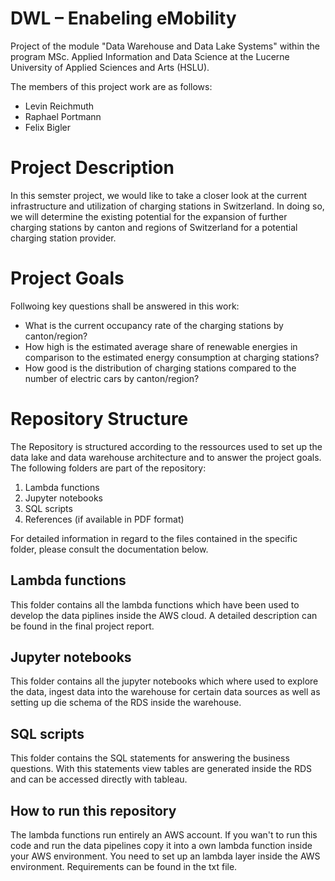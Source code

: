 # DWL – Enabeling eMobility
Project of the module "Data Warehouse and Data Lake Systems" within the program MSc. Applied Information and Data Science at the Lucerne University of Applied Sciences and Arts (HSLU).
 
 The members of this project work are as follows:
 
 * Levin Reichmuth
 * Raphael Portmann
 * Felix Bigler
 
 # Project Description
 
In this semster project, we would like to take a closer look at the current infrastructure and utilization of charging stations in Switzerland. In doing so, we will determine the existing potential for the expansion of further charging stations by canton and regions of Switzerland for a potential charging station provider.
 
 # Project Goals
 
 Follwoing key questions shall be answered in this work:
 
 * What is the current occupancy rate of the charging stations by canton/region?
 * How high is the estimated average share of renewable energies in comparison to the estimated energy consumption at charging stations?
 *	How good is the distribution of charging stations compared to the number of electric cars by canton/region?

 
 # Repository Structure
 
 The Repository is structured according to the ressources used to set up the data lake and data warehouse architecture and to answer the project goals. The following folders are part of the repository:
 
 1. Lambda functions
 2. Jupyter notebooks
 3. SQL scripts
 4. References (if available in PDF format)

For detailed information in regard to the files contained in the specific folder, please consult the documentation below.

## Lambda functions

This folder contains all the lambda functions which have been used to develop the data piplines inside the AWS cloud. A detailed description  can be found in the final project report.

## Jupyter notebooks

This folder contains all the jupyter notebooks which where used to explore the data, ingest data into the warehouse for certain data sources as well as setting up die schema of the RDS inside the warehouse.

## SQL scripts

This folder contains the SQL statements for answering the business questions. With this statements view tables are generated inside the RDS and can be accessed directly with tableau.

## How to run this repository

The lambda functions run entirely an AWS account. If you wan't to run this code and run the data pipelines copy it into a own lambda function inside your AWS environment. You need to set up an lambda layer inside the AWS environment. Requirements can be found in the txt file.


